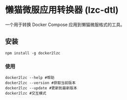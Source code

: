 # 懒猫微服应用转换器 (lzc-dtl)

一个用于转换 Docker Compose 应用到懒猫微服格式的工具。

## 安装 

```
npm install -g docker2lzc
```

### 使用

```
docker2lzc --help #帮助
docker2lzc --version #获取当前版本
docker2lzc --update #更新到最新版本
docker2lzc #交互模式
```